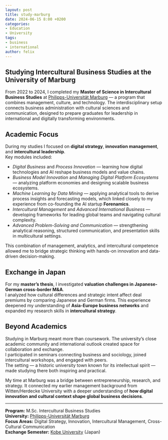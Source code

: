 ```yaml
---
layout: post
title: study-marburg
date: 2024-06-15 8:00 +0200
categories:
- Education
- University
tags:
- business
- international
author: felix
---
```

## Studying Intercultural Business Studies at the University of Marburg

From 2022 to 2024, I completed my **Master of Science in Intercultural Business Studies** at [Philipps-Universität Marburg](https://www.uni-marburg.de/en/fb02/studium/master/ibs) — a program that combines management, culture, and technology. The interdisciplinary setup connects business administration with cultural sciences and communication, designed to prepare graduates for leadership in international and digitally transforming environments.

## Academic Focus

During my studies I focused on **digital strategy**, **innovation management**, and **intercultural leadership**.  
Key modules included:

- *Digital Business* and *Process Innovation* — learning how digital technologies and AI reshape business models and value chains.  
- *Business Model Innovation* and *Managing Digital Platform Ecosystems* — analyzing platform economies and designing scalable business ecosystems.  
- *Machine Learning by Data Mining* — applying analytical tools to derive process insights and forecasting models, which linked closely to my experience from co-founding the AI startup **Forenamics**.  
- *Intercultural Management* and *Advanced International Business* — developing frameworks for leading global teams and navigating cultural complexity.  
- *Advanced Problem-Solving and Communication* — strengthening analytical reasoning, structured communication, and presentation skills in multicultural settings.

This combination of management, analytics, and intercultural competence allowed me to bridge strategic thinking with hands-on innovation and data-driven decision-making.

## Exchange in Japan

For my **master’s thesis**, I investigated **valuation challenges in Japanese-German cross-border M&A**.  
I analyzed how cultural differences and strategic intent affect deal premiums by comparing Japanese and German firms. 
This experience deepened my understanding of **Asia-Europe business networks** and expanded my research skills in **intercultural strategy**.

## Beyond Academics

Studying in Marburg meant more than coursework. The university’s close academic community and international outlook created space for collaboration and exchange.  
I participated in seminars connecting business and sociology, joined intercultural workshops, and engaged with peers.  
The setting — a historic university town known for its intellectual spirit — made studying there both inspiring and practical.

My time at Marburg was a bridge between entrepreneurship, research, and strategy. It connected my earlier management background from Witten/Herdecke University with a deeper understanding of **how digital innovation and cultural context shape global business decisions**.

---

**Program:** M.Sc. Intercultural Business Studies  
**University:** [Philipps-Universität Marburg](https://www.uni-marburg.de/en)  
**Focus Areas:** Digital Strategy, Innovation, Intercultural Management, Cross-Cultural Communication  
**Exchange Semester:** [Kobe University](https://www.kobe-u.ac.jp/en/) (Japan)